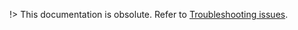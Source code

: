 !> This documentation is obsolute. Refer to [Troubleshooting issues](/support/troubleshooting-issues.md).










